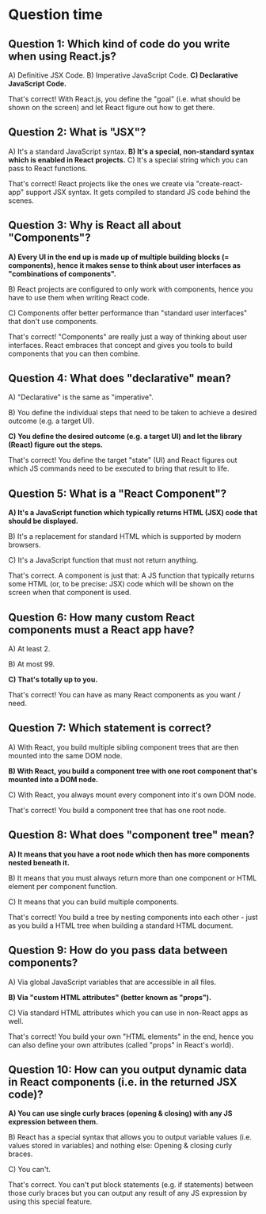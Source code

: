 # Question time

## Question 1: Which kind of code do you write when using React.js?

A) Definitive JSX Code.
B) Imperative JavaScript Code.
**C) Declarative JavaScript Code.**

That's correct! With React.js, you define the "goal" (i.e. what should be shown on the screen) and let React figure out how to get there.

## Question 2: What is "JSX"?

A) It's a standard JavaScript syntax.
**B) It's a special, non-standard syntax which is enabled in React projects.**
C) It's a special string which you can pass to React functions.

That's correct! React projects like the ones we create via "create-react-app" support JSX syntax. It gets compiled to standard JS code behind the scenes.

## Question 3: Why is React all about "Components"?

**A) Every UI in the end up is made up of multiple building blocks (= components), hence it makes sense to think about user interfaces as "combinations of components".**

B) React projects are configured to only work with components, hence you have to use them when writing React code.

C) Components offer better performance than "standard user interfaces" that don't use components.

That's correct! "Components" are really just a way of thinking about user interfaces. React embraces that concept and gives you tools to build components that you can then combine.

## Question 4: What does "declarative" mean?

A) "Declarative" is the same as "imperative".

B) You define the individual steps that need to be taken to achieve a desired outcome (e.g. a target UI).

**C) You define the desired outcome (e.g. a target UI) and let the library (React) figure out the steps.**

That's correct! You define the target "state" (UI) and React figures out which JS commands need to be executed to bring that result to life.

## Question 5: What is a "React Component"?

**A) It's a JavaScript function which typically returns HTML (JSX) code that should be displayed.**

B) It's a replacement for standard HTML which is supported by modern browsers.

C) It's a JavaScript function that must not return anything.

That's correct. A component is just that: A JS function that typically returns some HTML (or, to be precise: JSX) code which will be shown on the screen when that component is used.

## Question 6: How many custom React components must a React app have?

A) At least 2.

B) At most 99.

**C) That's totally up to you.**

That's correct! You can have as many React components as you want / need.

## Question 7: Which statement is correct?

A) With React, you build multiple sibling component trees that are then mounted into the same DOM node.

**B) With React, you build a component tree with one root component that's mounted into a DOM node.**

C) With React, you always mount every component into it's own DOM node.

That's correct! You build a component tree that has one root node.

## Question 8: What does "component tree" mean?

**A) It means that you have a root node which then has more components nested beneath it.**

B) It means that you must always return more than one component or HTML element per component function.

C) It means that you can build multiple components.

That's correct! You build a tree by nesting components into each other - just as you build a HTML tree when building a standard HTML document.

## Question 9: How do you pass data between components?

A) Via global JavaScript variables that are accessible in all files.

**B) Via "custom HTML attributes" (better known as "props").**

C) Via standard HTML attributes which you can use in non-React apps as well.

That's correct! You build your own "HTML elements" in the end, hence you can also define your own attributes (called "props" in React's world).

## Question 10: How can you output dynamic data in React components (i.e. in the returned JSX code)?

**A) You can use single curly braces (opening & closing) with any JS expression between them.**

B) React has a special syntax that allows you to output variable values (i.e. values stored in variables) and nothing else: Opening & closing curly braces.

C) You can't.

That's correct. You can't put block statements (e.g. if statements) between those curly braces but you can output any result of any JS expression by using this special feature.
